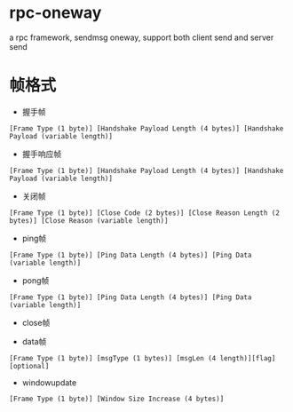 # rpc-oneway
a rpc framework, sendmsg oneway, support both client send and server send 


# 帧格式
- 握手帧
```
[Frame Type (1 byte)] [Handshake Payload Length (4 bytes)] [Handshake Payload (variable length)]
```
- 握手响应帧
```
[Frame Type (1 byte)] [Handshake Payload Length (4 bytes)] [Handshake Payload (variable length)]
```

- 关闭帧
```
[Frame Type (1 byte)] [Close Code (2 bytes)] [Close Reason Length (2 bytes)] [Close Reason (variable length)]
```

- ping帧
```
[Frame Type (1 byte)] [Ping Data Length (4 bytes)] [Ping Data (variable length)]
```


- pong帧
```
[Frame Type (1 byte)] [Ping Data Length (4 bytes)] [Ping Data (variable length)]
```

- close帧


- data帧
```
[Frame Type (1 byte)] [msgType (1 bytes)] [msgLen (4 length)][flag][optional]

```

- windowupdate
```
[Frame Type (1 byte)] [Window Size Increase (4 bytes)]
```